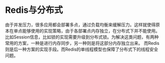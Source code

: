 # Redis与分布式
由于并发压力，很多应用都会部署多点，通过负载均衡来缓解压力。这样就使得原本在单点能够使用的实现策略，由于各部署点内存独立，在分布式下并不能使用。
比如Session信息，比如锁的实现需要升级到分布式锁。为解决这类问题，有两种常用的方案，一种是进行内存同步，另一种则是将这部分内存独立出来。
而Redis则是后一种方案的实现手段。而Redis的单线程模型也保障了分布式下的线程安全问题。